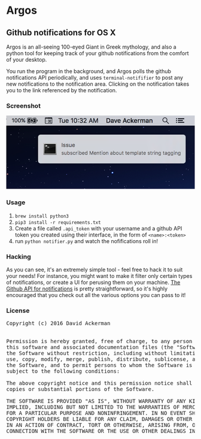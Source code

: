 # Argos
## Github notifications for OS X

Argos is an all-seeing 100-eyed Giant in Greek mythology, and also a python tool
for keeping track of your github notifications from the comfort of your desktop.

You run the program in the background, and Argos polls the github notifications
API periodically, and uses `terminal-notififier` to post any new notifications 
to the notification area. Clicking on the notification takes you to the link 
referenced by the notification.

### Screenshot
![Example of an issue on a subscribed repo](screenshot.png)

### Usage

1. `brew install python3`
1. `pip3 install -r requirements.txt`
1. Create a file called `.api_token` with your username and a github API token
   you created using their interface, in the form of `<name>:<token>`
1. run `python notifier.py` and watch the nofifications roll in!

### Hacking

As you can see, it's an extremely simple tool - feel free to hack it to suit
your needs! For instance, you might want to make it filter only certain types of
notifications, or create a UI for perusing them on your machine. [The Github API
for notifications](https://developer.github.com/v3/activity/notifications/#list-your-notifications)
is pretty straightforward, so it's highly encouraged that you check out all the
various options you can pass to it!

### License

<pre>
Copyright (c) 2016 David Ackerman


Permission is hereby granted, free of charge, to any person obtaining a copy of
this software and associated documentation files (the "Software"), to deal in
the Software without restriction, including without limitation the rights to
use, copy, modify, merge, publish, distribute, sublicense, and/or sell copies of
the Software, and to permit persons to whom the Software is furnished to do so,
subject to the following conditions:

The above copyright notice and this permission notice shall be included in all
copies or substantial portions of the Software.

THE SOFTWARE IS PROVIDED "AS IS", WITHOUT WARRANTY OF ANY KIND, EXPRESS OR
IMPLIED, INCLUDING BUT NOT LIMITED TO THE WARRANTIES OF MERCHANTABILITY, FITNESS
FOR A PARTICULAR PURPOSE AND NONINFRINGEMENT. IN NO EVENT SHALL THE AUTHORS OR
COPYRIGHT HOLDERS BE LIABLE FOR ANY CLAIM, DAMAGES OR OTHER LIABILITY, WHETHER
IN AN ACTION OF CONTRACT, TORT OR OTHERWISE, ARISING FROM, OUT OF OR IN
CONNECTION WITH THE SOFTWARE OR THE USE OR OTHER DEALINGS IN THE SOFTWARE.
</pre>
